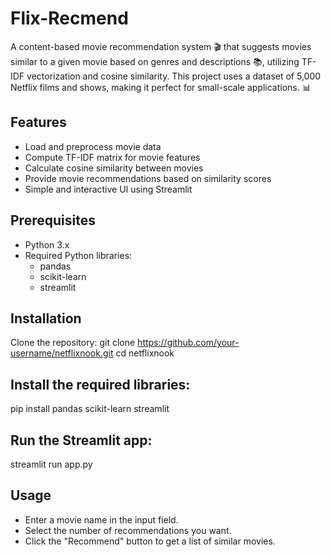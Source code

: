 # Flix-Recmend
A content-based movie recommendation system 🎬 that suggests movies similar to a given movie based on genres and descriptions 📚, utilizing TF-IDF vectorization and cosine similarity. This project uses a dataset of 5,000 Netflix films and shows, making it perfect for small-scale applications. 📊
## Features 
- Load and preprocess movie data
- Compute TF-IDF matrix for movie features
- Calculate cosine similarity between movies
- Provide movie recommendations based on similarity scores
- Simple and interactive UI using Streamlit
## Prerequisites 
- Python 3.x
- Required Python libraries:
  - pandas
  - scikit-learn
  - streamlit
## Installation 
Clone the repository: git clone https://github.com/your-username/netflixnook.git cd netflixnook
## Install the required libraries:
pip install pandas scikit-learn streamlit
## Run the Streamlit app:
streamlit run app.py
## Usage
- Enter a movie name in the input field.
- Select the number of recommendations you want.
- Click the "Recommend" button to get a list of similar movies.
